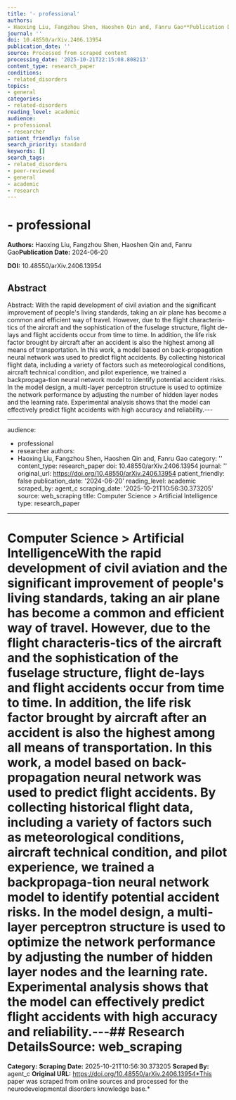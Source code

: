```yaml
---
title: '- professional'
authors:
- Haoxing Liu, Fangzhou Shen, Haoshen Qin and, Fanru Gao**Publication Date:** 2024-06-20
journal: ''
doi: 10.48550/arXiv.2406.13954
publication_date: ''
source: Processed from scraped content
processing_date: '2025-10-21T22:15:08.808213'
content_type: research_paper
conditions:
- related_disorders
topics:
- general
categories:
- related-disorders
reading_level: academic
audience:
- professional
- researcher
patient_friendly: false
search_priority: standard
keywords: []
search_tags:
- related_disorders
- peer-reviewed
- general
- academic
- research
---
```


# - professional

**Authors:** Haoxing Liu, Fangzhou Shen, Haoshen Qin and, Fanru Gao**Publication Date:** 2024-06-20

**DOI:** 10.48550/arXiv.2406.13954

## Abstract

Abstract:
With the rapid development of civil aviation and the significant improvement of people's living standards, taking an air plane has become a common and efficient way of travel. However, due to the flight characteris-tics of the aircraft and the sophistication of the fuselage structure, flight de-lays and flight accidents occur from time to time. In addition, the life risk factor brought by aircraft after an accident is also the highest among all means of transportation. In this work, a model based on back-propagation neural network was used to predict flight accidents. By collecting historical flight data, including a variety of factors such as meteorological conditions, aircraft technical condition, and pilot experience, we trained a backpropaga-tion neural network model to identify potential accident risks. In the model design, a multi-layer perceptron structure is used to optimize the network performance by adjusting the number of hidden layer nodes and the learning rate. Experimental analysis shows that the model can effectively predict flight accidents with high accuracy and reliability.---

---
audience:
- professional
- researcher
authors:
- Haoxing Liu, Fangzhou Shen, Haoshen Qin and, Fanru Gao
category: ''
content_type: research_paper
doi: 10.48550/arXiv.2406.13954
journal: ''
original_url: https://doi.org/10.48550/arXiv.2406.13954
patient_friendly: false
publication_date: '2024-06-20'
reading_level: academic
scraped_by: agent_c
scraping_date: '2025-10-21T10:56:30.373205'
source: web_scraping
title: Computer Science > Artificial Intelligence
type: research_paper
---
# Computer Science > Artificial IntelligenceWith the rapid development of civil aviation and the significant improvement of people's living standards, taking an air plane has become a common and efficient way of travel. However, due to the flight characteris-tics of the aircraft and the sophistication of the fuselage structure, flight de-lays and flight accidents occur from time to time. In addition, the life risk factor brought by aircraft after an accident is also the highest among all means of transportation. In this work, a model based on back-propagation neural network was used to predict flight accidents. By collecting historical flight data, including a variety of factors such as meteorological conditions, aircraft technical condition, and pilot experience, we trained a backpropaga-tion neural network model to identify potential accident risks. In the model design, a multi-layer perceptron structure is used to optimize the network performance by adjusting the number of hidden layer nodes and the learning rate. Experimental analysis shows that the model can effectively predict flight accidents with high accuracy and reliability.---## Research Details**Source:** web_scraping
**Category:**
**Scraping Date:** 2025-10-21T10:56:30.373205
**Scraped By:** agent_c
**Original URL:** https://doi.org/10.48550/arXiv.2406.13954*This paper was scraped from online sources and processed for the neurodevelopmental disorders knowledge base.*